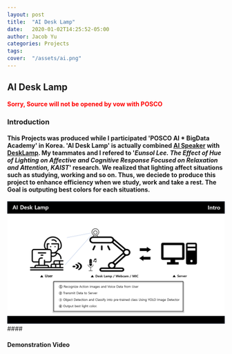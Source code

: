 ```yaml
---
layout: post
title:  "AI Desk Lamp"
date:   2020-01-02T14:25:52-05:00
author: Jacob Yu
categories: Projects
tags:	
cover:  "/assets/ai.png"
---
```


## AI Desk Lamp
<span style="color:red">**Sorry, Source will not be opened by vow with POSCO**</span>


### Introduction
#### This Projects was produced while I participated  'POSCO AI * BigData Academy' in Korea. 'AI Desk Lamp' is actually combined <u>AI Speaker</u> with <u>DeskLamp</u>. My teammates and I refered to '<b><i>Eunsol Lee. The Effect of Hue of Lighting on Affective and Cognitive Response Focused on Relaxation and Attention, KAIST</i></b>' research. We realized that lighting affect situations such as studying, working and so on. Thus, we deciede to produce this project to enhance efficiency when we study, work and take a rest. The Goal is outputing best colors for each situations.


<a href="/assets/AI_Desk_Lamp/1_intro.png" data-lightbox="roadtrip">
	<img src="/assets/AI_Desk_Lamp/1_intro.png" title="test_lightbox">
</a>
#### 

#### Demonstration Video 